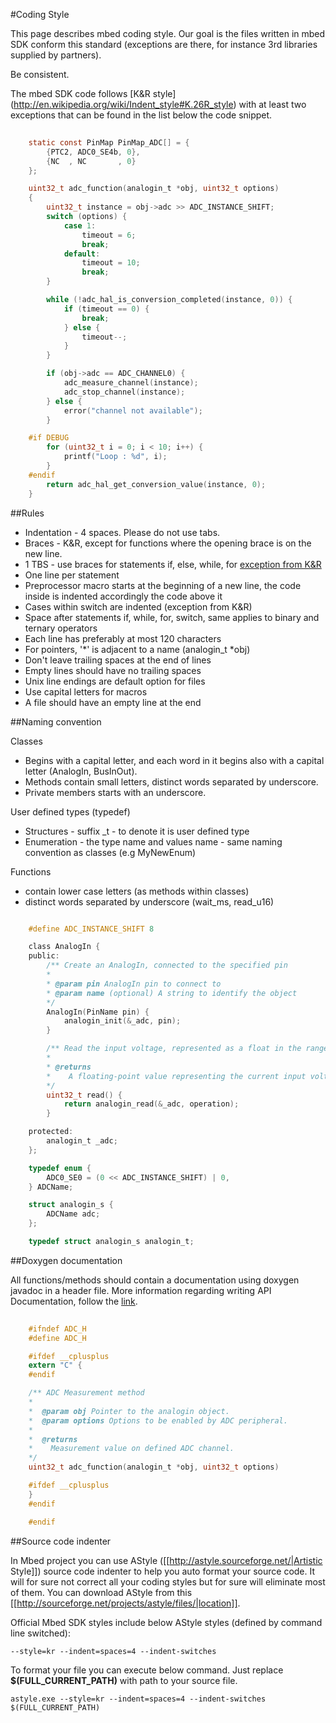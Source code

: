 #Coding Style

This page describes mbed coding style. Our goal is the files written in mbed SDK conform this standard (exceptions are there, for instance 3rd libraries supplied by partners). 

Be consistent.

The mbed SDK code follows [K&R style] (http://en.wikipedia.org/wiki/Indent_style#K.26R_style) with at least two exceptions that can be found in the list below the code snippet.

```c
	
	static const PinMap PinMap_ADC[] = {
		{PTC2, ADC0_SE4b, 0},
		{NC  , NC       , 0}
	};

	uint32_t adc_function(analogin_t *obj, uint32_t options)
	{
		uint32_t instance = obj->adc >> ADC_INSTANCE_SHIFT;
		switch (options) {
			case 1:
				timeout = 6;
				break;
			default:
				timeout = 10;
				break;
		}

		while (!adc_hal_is_conversion_completed(instance, 0)) {
			if (timeout == 0) {
				break;
			} else {
				timeout--;
			}
		}

		if (obj->adc == ADC_CHANNEL0) {
			adc_measure_channel(instance);
			adc_stop_channel(instance);
		} else {
			error("channel not available");
		}

	#if DEBUG
		for (uint32_t i = 0; i < 10; i++) {
			printf("Loop : %d", i);
		}
	#endif
		return adc_hal_get_conversion_value(instance, 0);
	}
```

##Rules

* Indentation - 4 spaces. Please do not use tabs.
* Braces - K&R, except for functions where the opening brace is on the new line.
* 1 TBS - use braces for statements if, else, while, for [exception from K&R](http://en.wikipedia.org/wiki/Indent_style#Variant:_1TBS)
* One line per statement
* Preprocessor macro starts at the beginning of a new line, the code inside is indented accordingly the code above it
* Cases within switch are indented (exception from K&R)
* Space after statements if, while, for, switch, same applies to binary and ternary operators
* Each line has preferably at most 120 characters
* For pointers, '*' is adjacent to a name (analogin_t *obj)
* Don't leave trailing spaces at the end of lines
* Empty lines should have no trailing spaces
* Unix line endings are default option for files
* Use capital letters for macros
* A file should have an empty line at the end

##Naming convention

Classes 

* Begins with a capital letter, and each word in it begins also with a capital letter (AnalogIn, BusInOut). 
* Methods contain small letters, distinct words separated by underscore. 
* Private members starts with an underscore.

User defined types (typedef)

* Structures - suffix _t - to denote it is user defined type
* Enumeration - the type name and values name  - same naming convention as classes (e.g MyNewEnum)

Functions

* contain lower case letters (as methods within classes)
* distinct words separated by underscore (wait_ms, read_u16)

```c

	#define ADC_INSTANCE_SHIFT 8

	class AnalogIn {
	public:
		/** Create an AnalogIn, connected to the specified pin
		*
		* @param pin AnalogIn pin to connect to
		* @param name (optional) A string to identify the object
		*/
		AnalogIn(PinName pin) {
			analogin_init(&_adc, pin);
		}

		/** Read the input voltage, represented as a float in the range [0.0, 1.0]
		*
		* @returns
		*    A floating-point value representing the current input voltage, measured as a percentage
		*/
		uint32_t read() {
			return analogin_read(&_adc, operation);
		}

	protected:
		analogin_t _adc;
	};

	typedef enum {
		ADC0_SE0 = (0 << ADC_INSTANCE_SHIFT) | 0,
	} ADCName;

	struct analogin_s {
		ADCName adc;
	};

	typedef struct analogin_s analogin_t;
```

##Doxygen documentation

All functions/methods should contain a documentation using doxygen javadoc in a header file. More information regarding writing API Documentation, follow the [link](https://mbed.org/handbook/API-Documentation).

```c
	
	#ifndef ADC_H
	#define ADC_H

	#ifdef __cplusplus
	extern "C" {
	#endif

	/** ADC Measurement method
	*
	*  @param obj Pointer to the analogin object.
	*  @param options Options to be enabled by ADC peripheral.
	*
	*  @returns
	*    Measurement value on defined ADC channel.
	*/
	uint32_t adc_function(analogin_t *obj, uint32_t options) 

	#ifdef __cplusplus
	}
	#endif

	#endif
```

##Source code indenter

In Mbed project you can use AStyle ([[http://astyle.sourceforge.net/|Artistic Style]]) source code indenter to help you auto format your source code. It will for sure not correct all your coding styles but for sure will eliminate most of them.
You can download AStyle from this [[http://sourceforge.net/projects/astyle/files/|location]].

Official Mbed SDK styles include below AStyle styles (defined by command line switched):

``--style=kr --indent=spaces=4 --indent-switches``

To format your file you can execute below command. Just replace **$(FULL_CURRENT_PATH)** with path to your source file.

``astyle.exe --style=kr --indent=spaces=4 --indent-switches $(FULL_CURRENT_PATH)``